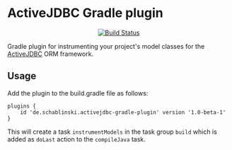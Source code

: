 # ActiveJDBC Gradle plugin

<div align="center">

[![Build Status](https://travis-ci.com/cschabl/activejdbc-gradle-plugin.svg?branch=master)](https://travis-ci.com/cschabl/activejdbc-gradle-plugin)

</div>

Gradle plugin for instrumenting your project's model classes for the [ActiveJDBC](http://javalite.io/activejdbc) ORM framework.

## Usage

Add the plugin to the build.gradle file as follows:

```
plugins {
    id 'de.schablinski.activejdbc-gradle-plugin' version '1.0-beta-1'
}
```

This will create a task `instrumentModels` in the task group `build` which is added as `doLast` action to the `compileJava` task.
